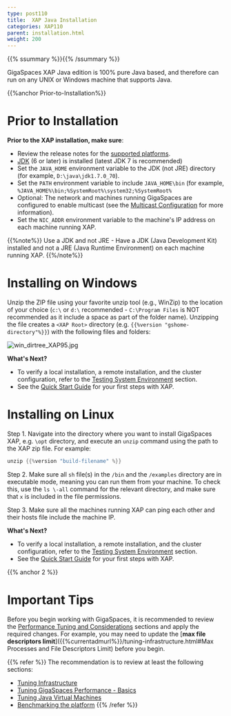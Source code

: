 ```yaml
---
type: post110
title:  XAP Java Installation
categories: XAP110
parent: installation.html
weight: 200
---
```



{{% ssummary %}}{{% /ssummary %}}



GigaSpaces XAP Java edition is 100% pure Java based, and therefore can run on any UNIX or Windows machine that supports Java.



{{%anchor Prior-to-Installation%}}

# Prior to Installation

**Prior to the XAP installation, make sure**:

- Review the release notes for the [supported platforms](/release_notes).
- [JDK](http://java.sun.com/javase/downloads/index.jsp) (6 or later) is installed (latest JDK 7 is recommended) 
- Set the `JAVA_HOME` environment variable to the JDK (not JRE) directory (for example, `D:\java\jdk1.7.0_70`).
- Set the `PATH` environment variable to include `JAVA_HOME\bin` (for example, `%JAVA_HOME%\bin;%SystemRoot%\system32;%SystemRoot%`
- Optional: The network and machines running GigaSpaces are configured to enable multicast (see the [Multicast Configuration]({{%currentadmurl%}}/network-multicast.html) for more information).
- Set the `NIC_ADDR` environment variable to the machine's IP address on each machine running XAP.

{{%note%}}
Use a JDK and not JRE - Have a JDK (Java Development Kit) installed and not a JRE (Java Runtime Environment) on each machine running XAP.
{{%/note%}}

# Installing on Windows

Unzip the ZIP file using your favorite unzip tool (e.g., WinZip) to the location of your choice (`c:\` or `d:\` recommended - `C:\Program Files` is NOT recommended as it include a space as part of the folder name). Unzipping the file creates a `<XAP Root>` directory (e.g. `{{%version "gshome-directory"%}}`) with the following files and folders:

![win_dirtree_XAP95.jpg](/attachment_files/win_dirtree_XAP95.jpg)

**What's Next?**

- To verify a local installation, a remote installation, and the cluster configuration, refer to the [Testing System Environment]({{%currentadmurl%}}/troubleshooting-testing-system-environment.html) section.
- See the [Quick Start Guide](/XAP110tut/) for your first steps with XAP.


# Installing on Linux

Step 1. Navigate into the directory where you want to install GigaSpaces XAP, e.g. `\opt` directory, and execute an `unzip` command using the path to the XAP zip file. For example:


```java
unzip {{%version "build-filename" %}}
```

Step 2. Make sure all `sh` file(s) in the `/bin` and the `/examples` directory are in executable mode, meaning you can run them from your machine. To check this, use the `ls \-all` command for the relevant directory, and make sure that `x` is included in the file permissions.

Step 3. Make sure all the machines running XAP can ping each other and their hosts file include the machine IP.

**What's Next?**

- To verify a local installation, a remote installation, and the cluster configuration, refer to the [Testing System Environment]({{%currentadmurl%}}/troubleshooting-testing-system-environment.html) section.
- See the [Quick Start Guide](/XAP110tut/) for your first steps with XAP.

{{% anchor 2 %}}

# Important Tips

Before you begin working with GigaSpaces, it is recommended to review the [Performance Tuning and Considerations]({{%currentadmurl%}}/tuning.html) sections and apply the required changes. For example, you may need to update the [**max file descriptors limit**]({{%currentadmurl%}}/tuning-infrastructure.html#Max Processes and File Descriptors Limit) before you begin.

{{% refer %}}
 The recommendation is to review at least the following sections:

- [Tuning Infrastructure]({{%currentadmurl%}}/tuning-infrastructure.html)
- [Tuning GigaSpaces Performance - Basics]({{%currentadmurl%}}/tuning-gigaspaces-performance.html)
- [Tuning Java Virtual Machines]({{%currentadmurl%}}/tuning-java-virtual-machines.html)
- [Benchmarking the platform](/sbp/moving-into-production-checklist.html)
{{% /refer %}}


